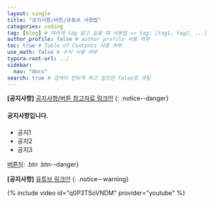 ```yaml
---
layout: single
title: "공지사항/버튼/유튜브 사용법"
categories: coding
tag: [blog] # 여러개 tag 달고 싶을 때 사용법 => tag: [tag1, tag2, ...]
author_profile: false # author profile 사용 여부
toc: true # Table of Contents 사용 여부
use_math: false # 수식 사용 여부
typora-root-url: ../
sidebar:
  nav: "docs"
search: true # 검색이 안되게 하고 싶으면 false로 셋팅
---
```


**[공지사항]** [공지사항/버튼 참고자료 링크!!!](https://mmistakes.github.io/minimal-mistakes/docs/utility-classes/)
{: .notice--danger}

<div class="notice--success">
<h4>공지사항입니다.</h4>
<ul>
    <li>공지1</li>
    <li>공지2</li>
    <li>공지3</li>
</ul>
</div>

[버튼1](https://google.com){: .btn .btn--danger}

**[공지사항]** [유튜브 링크!!!](https://mmistakes.github.io/minimal-mistakes/docs/helpers/)
{: .notice--warning}

{% include video id="q0P3TSoVNDM" provider="youtube" %}
